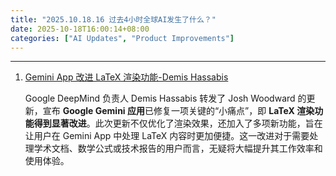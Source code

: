 ```yaml
---
title: "2025.10.18.16 过去4小时全球AI发生了什么？"
date: 2025-10-18T16:00:14+08:00
categories: ["AI Updates", "Product Improvements"]
---
```


---

1.  [Gemini App 改进 LaTeX 渲染功能-Demis Hassabis](https://x.com/demishassabis/status/1979416959939993976)

    Google DeepMind 负责人 Demis Hassabis 转发了 Josh Woodward 的更新，宣布 **Google Gemini 应用**已修复一项关键的“小痛点”，即 **LaTeX 渲染功能得到显著改进**。此次更新不仅优化了渲染效果，还加入了多项新功能，旨在让用户在 Gemini App 中处理 LaTeX 内容时更加便捷。这一改进对于需要处理学术文档、数学公式或技术报告的用户而言，无疑将大幅提升其工作效率和使用体验。